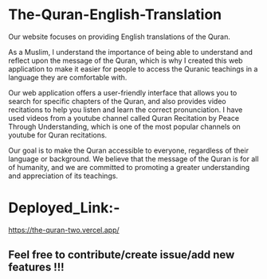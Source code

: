 # The-Quran-English-Translation

Our website focuses on providing English translations of the Quran.

As a Muslim, I understand the importance of being able to understand and reflect upon the message of the Quran, which is why I created this web application to make it easier for people to access the Quranic teachings in a language they are comfortable with.

Our web application offers a user-friendly interface that allows you to search for specific chapters of the Quran, and also provides video recitations to help you listen and learn the correct pronunciation. I have used videos from a youtube channel called Quran Recitation by Peace Through Understanding, which is one of the most popular channels on youtube for Quran recitations.

Our goal is to make the Quran accessible to everyone, regardless of their language or background. We believe that the message of the Quran is for all of humanity, and we are committed to promoting a greater understanding and appreciation of its teachings.


# Deployed_Link:-
 https://the-quran-two.vercel.app/
 
 ## Feel free to contribute/create issue/add new features !!!
